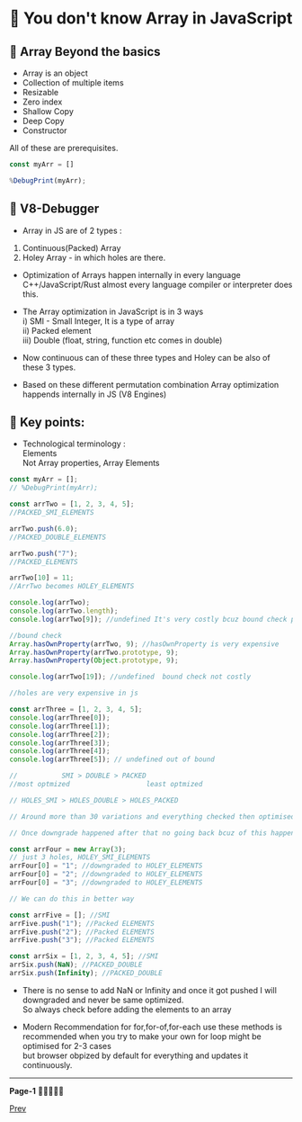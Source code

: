 #  🚀 You don't know Array in JavaScript

## 📍 Array Beyond the basics
- Array is an object
- Collection of multiple items
- Resizable
- Zero index
- Shallow Copy 
- Deep Copy
- Constructor

All of these are prerequisites.


```javascript
const myArr = [] 

%DebugPrint(myArr);
```

## 📍 V8-Debugger

- Array in JS are of 2 types : <br/>
1. Continuous(Packed) Array <br/>
2. Holey Array - in which holes are there. <br/>

- Optimization of Arrays happen internally in every language C++/JavaScript/Rust almost every language compiler or interpreter does this.

- The Array optimization in JavaScript is in 3 ways <br/>
i) SMI - Small Integer, It is a type of array <br/>
ii) Packed element  <br/>
iii) Double (float, string, function etc comes in double) <br/>

- Now continuous can of these three types and Holey can be also of these 3 types.

- Based on these different permutation combination Array optimization happends internally in JS (V8 Engines)

## 📍 Key points:

- Technological terminology : <br/>
Elements  <br/>
Not Array properties, Array Elements  <br/>

```javascript
const myArr = [];
// %DebugPrint(myArr);

const arrTwo = [1, 2, 3, 4, 5];
//PACKED_SMI_ELEMENTS

arrTwo.push(6.0);
//PACKED_DOUBLE_ELEMENTS

arrTwo.push("7");
//PACKED_ELEMENTS

arrTwo[10] = 11;
//ArrTwo becomes HOLEY_ELEMENTS

console.log(arrTwo);
console.log(arrTwo.length);
console.log(arrTwo[9]); //undefined It's very costly bcuz bound check pass already

//bound check
Array.hasOwnProperty(arrTwo, 9); //hasOwnProperty is very expensive
Array.hasOwnProperty(arrTwo.prototype, 9);
Array.hasOwnProperty(Object.prototype, 9);

console.log(arrTwo[19]); //undefined  bound check not costly

//holes are very expensive in js

const arrThree = [1, 2, 3, 4, 5];
console.log(arrThree[0]);
console.log(arrThree[1]);
console.log(arrThree[2]);
console.log(arrThree[3]);
console.log(arrThree[4]);
console.log(arrThree[5]); // undefined out of bound

//           SMI > DOUBLE > PACKED
//most optmized                   least optmized

// HOLES_SMI > HOLES_DOUBLE > HOLES_PACKED

// Around more than 30 variations and everything checked then optimised.

// Once downgrade happened after that no going back bcuz of this happens at memory level

const arrFour = new Array(3);
// just 3 holes, HOLEY_SMI_ELEMENTS
arrFour[0] = "1"; //downgraded to HOLEY_ELEMENTS
arrFour[0] = "2"; //downgraded to HOLEY_ELEMENTS
arrFour[0] = "3"; //downgraded to HOLEY_ELEMENTS

// We can do this in better way

const arrFive = []; //SMI
arrFive.push("1"); //Packed ELEMENTS
arrFive.push("2"); //Packed ELEMENTS
arrFive.push("3"); //Packed ELEMENTS

const arrSix = [1, 2, 3, 4, 5]; //SMI
arrSix.push(NaN); //PACKED_DOUBLE
arrSix.push(Infinity); //PACKED_DOUBLE
```

- There is no sense to add NaN or Infinity and once it got pushed I will downgraded and never be same optimized. <br/>
  So always check before adding the elements to an array

- Modern Recommendation for for,for-of,for-each use these methods is recommended when you try to make your own for loop might be optimised for 2-3 cases <br/>
  but browser obpized by default for everything and updates it continuously.

---
**Page-1**
📙📗📕📘📒

[Prev]()
